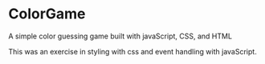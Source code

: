 # ColorGame
A simple color guessing game built with javaScript, CSS, and HTML

This was an exercise in styling with css and event handling with javaScript. 
